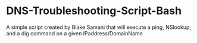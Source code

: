 # DNS-Troubleshooting-Script-Bash
A simple script created by Blake Samani that will execute a ping, NSlookup, and a dig command on a given IPaddress/DomainName
